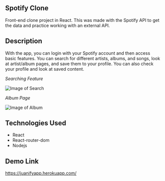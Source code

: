## Spotify Clone

Front-end clone project in React. This was made with the Spotify API to get the data and practice working with an external API.

## Description

With the app, you can login with your Spotify account and then access basic features. You can search for different artists, albums, and songs, look at artist/album pages, and save them to your profile. You can also check your profile and look at saved content.

*Searching Feature*

![Image of Search](https://i.ibb.co/sJvw0f7/Webp-net-resizeimage.jpg)

*Album Page*

![Image of Album](https://i.ibb.co/yFDMjhG/Webp-net-resizeimage-1.jpg)

## Technologies Used

- React
- React-router-dom
- Nodejs

## Demo Link

https://juanifyapp.herokuapp.com/
